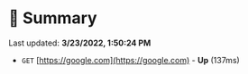 # 📖 Summary
Last updated: **3/23/2022, 1:50:24 PM**

- `GET` [https://google.com](https://google.com) - **Up** (137ms)
